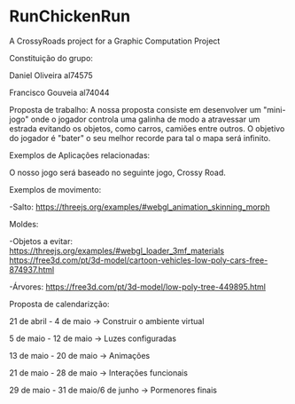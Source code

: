 # RunChickenRun
A CrossyRoads project for a Graphic Computation Project

Constituição do grupo:

Daniel Oliveira al74575

Francisco Gouveia al74044

Proposta de trabalho:
A nossa proposta consiste em desenvolver um "mini-jogo" onde o jogador controla uma galinha de modo a atravessar um estrada evitando os objetos, como carros, camiões entre outros. O objetivo do jogador é "bater" o seu melhor recorde para tal o mapa será infinito.

Exemplos de Aplicações relacionadas:

O nosso jogo será baseado no seguinte jogo, Crossy Road.

Exemplos de movimento:

-Salto: https://threejs.org/examples/#webgl_animation_skinning_morph

Moldes:

-Objetos a evitar: 
https://threejs.org/examples/#webgl_loader_3mf_materials
https://free3d.com/pt/3d-model/cartoon-vehicles-low-poly-cars-free-874937.html

-Árvores: https://free3d.com/pt/3d-model/low-poly-tree-449895.html


Proposta de calendarizção:

21 de abril - 4 de maio -> Construir o ambiente virtual

5 de maio - 12 de maio -> Luzes configuradas

13 de maio - 20 de maio -> Animações

21 de maio - 28 de maio -> Interações funcionais

29 de maio - 31 de maio/6 de junho -> Pormenores finais

